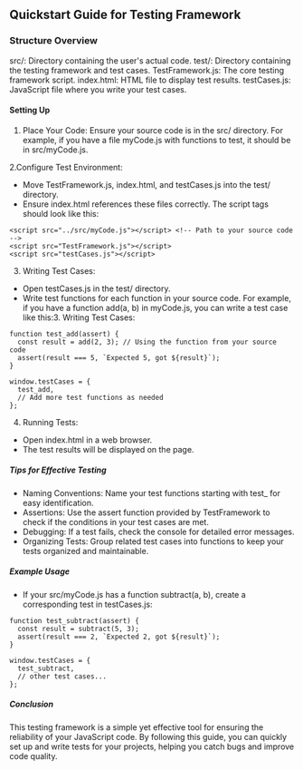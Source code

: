 ## Quickstart Guide for Testing Framework

### Structure Overview

src/: Directory containing the user's actual code.
test/: Directory containing the testing framework and test cases.
TestFramework.js: The core testing framework script.
index.html: HTML file to display test results.
testCases.js: JavaScript file where you write your test cases.

#### Setting Up

1. Place Your Code: Ensure your source code is in the src/ directory. For example, if you have a file myCode.js with functions to test, it should be in src/myCode.js.

2.Configure Test Environment:

  - Move TestFramework.js, index.html, and testCases.js into the test/ directory.
  - Ensure index.html references these files correctly. The script tags should look like this:
```
<script src="../src/myCode.js"></script> <!-- Path to your source code -->
<script src="TestFramework.js"></script>
<script src="testCases.js"></script>
```

3. Writing Test Cases:

  - Open testCases.js in the test/ directory.
  - Write test functions for each function in your source code. For example, if you have a function add(a, b) in myCode.js, you can write a test case like this:3. Writing Test Cases:

```
function test_add(assert) {
  const result = add(2, 3); // Using the function from your source code
  assert(result === 5, `Expected 5, got ${result}`);
}

window.testCases = {
  test_add,
  // Add more test functions as needed
};
```

4. Running Tests:

  - Open index.html in a web browser.
  - The test results will be displayed on the page.

##### Tips for Effective Testing
  - Naming Conventions: Name your test functions starting with test_ for easy identification.
  - Assertions: Use the assert function provided by TestFramework to check if the conditions in your test cases are met.
  - Debugging: If a test fails, check the console for detailed error messages.
  - Organizing Tests: Group related test cases into functions to keep your tests organized and maintainable.

##### Example Usage
  - If your src/myCode.js has a function subtract(a, b), create a corresponding test in testCases.js:

```
function test_subtract(assert) {
  const result = subtract(5, 3);
  assert(result === 2, `Expected 2, got ${result}`);
}

window.testCases = {
  test_subtract,
  // other test cases...
};
```

##### Conclusion

This testing framework is a simple yet effective tool for ensuring the reliability of your JavaScript code. By following this guide, you can quickly set up and write tests for your projects, helping you catch bugs and improve code quality.


